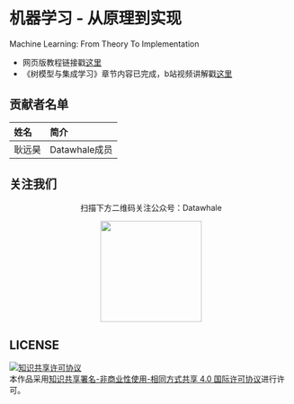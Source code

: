 # 机器学习 - 从原理到实现

Machine Learning: From Theory To Implementation

- 网页版教程链接戳[这里](https://datawhalechina.github.io/ML-FTTI/)
- 《树模型与集成学习》章节内容已完成，b站视频讲解戳[这里](https://www.bilibili.com/video/BV1wF411e73j?from=search&seid=9841078173332028525&spm_id_from=333.337.0.0)

## 贡献者名单

| 姓名 | 简介 |
| :----| :---- |
| 耿远昊 | Datawhale成员 |

## 关注我们

<div align=center>
<p>扫描下方二维码关注公众号：Datawhale</p>
<img src="https://raw.githubusercontent.com/datawhalechina/pumpkin-book/master/res/qrcode.jpeg" width = "180" height = "180">
</div>

## LICENSE

<a rel="license" href="http://creativecommons.org/licenses/by-nc-sa/4.0/"><img alt="知识共享许可协议" style="border-width:0" src="https://img.shields.io/badge/license-CC%20BY--NC--SA%204.0-lightgrey" /></a><br />本作品采用<a rel="license" href="http://creativecommons.org/licenses/by-nc-sa/4.0/">知识共享署名-非商业性使用-相同方式共享 4.0 国际许可协议</a>进行许可。